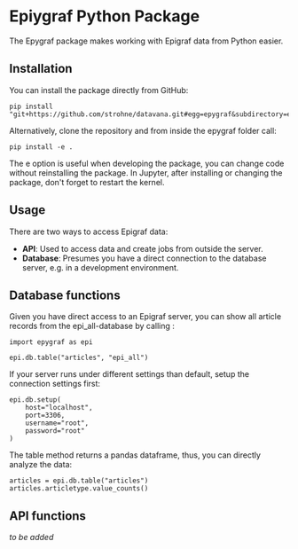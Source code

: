 # Epiygraf Python Package

The Epygraf package makes working with Epigraf data from Python easier.

## Installation

You can install the package directly from GitHub:
```
pip install "git+https://github.com/strohne/datavana.git#egg=epygraf&subdirectory=epygraf"
```

Alternatively, clone the repository and from inside the epygraf folder call:
```
pip install -e .
```

The e option is useful when developing the package, you can change code without reinstalling the package. 
In Jupyter, after installing or changing the package, don't forget to restart the kernel.

## Usage

There are two ways to access Epigraf data: 

- **API**: Used to access data and create jobs from outside the server. 
- **Database**: Presumes you have a direct connection to the database server, e.g. in a development environment. 

## Database functions

Given you have direct access to an Epigraf server, 
you can show all article records from the epi_all-database 
by calling :

```
import epygraf as epi

epi.db.table("articles", "epi_all")
```


If your server runs under different settings than default, 
setup the connection settings first:

```
epi.db.setup(
    host="localhost",
	port=3306, 
	username="root", 
	password="root"
)
```

The table method returns a pandas dataframe, thus,
you can directly analyze the data:

```
articles = epi.db.table("articles")
articles.articletype.value_counts()
```


## API functions

*to be added*